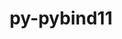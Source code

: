 ---
title: "py-pybind11"
layout: cache
categories: [package, v0.22.1]
meta: {"versions": ["2.10.1", "2.11.0", "2.12.0"], "compilers": ["apple-clang@=15.0.0", "gcc@=11.1.0", "gcc@=11.4.0", "gcc@=12.3.0", "gcc@=7.5.0", "gcc@=9.4.0", "oneapi@=2024.0.0"], "oss": ["ubuntu18.04", "ubuntu20.04", "ubuntu22.04", "ventura"], "platforms": ["darwin", "linux"], "targets": ["aarch64", "neoverse_v1", "neoverse_v2", "ppc64le", "x86_64_v3"], "stacks": ["data-vis-sdk", "e4s", "e4s-neoverse-v2", "e4s-neoverse_v1", "e4s-oneapi", "e4s-power", "e4s-rocm-external", "ml-darwin-aarch64-mps", "ml-linux-x86_64-cpu", "ml-linux-x86_64-cuda", "radiuss", "root", "tutorial"], "num_specs": 26, "num_specs_by_stack": {"ml-darwin-aarch64-mps": 4, "root": 26, "radiuss": 1, "e4s-power": 1, "data-vis-sdk": 2, "e4s-neoverse_v1": 3, "e4s-neoverse-v2": 3, "e4s": 5, "ml-linux-x86_64-cpu": 5, "ml-linux-x86_64-cuda": 5, "e4s-rocm-external": 1, "tutorial": 1, "e4s-oneapi": 1}}
spec_details: [{"hash": "qka2ajs55pfl27lvsirorgq4m76g66f4", "compiler": "apple-clang@=15.0.0", "versions": ["2.11.0"], "os": "ventura", "platform": "darwin", "target": "aarch64", "variants": ["build_system=cmake", "build_type=Release", "generator=ninja", "~ipo"], "stacks": ["ml-darwin-aarch64-mps", "root"], "size": "-", "tarball": "https://binaries.spack.io/releases/v0.22.1/build_cache/darwin-ventura-aarch64/apple-clang-15.0.0/py-pybind11-2.11.0/darwin-ventura-aarch64-apple-clang-15.0.0-py-pybind11-2.11.0-qka2ajs55pfl27lvsirorgq4m76g66f4.spack"}, {"hash": "iuksmw7xzkyjtkrw367fetklf5zvs5oq", "compiler": "apple-clang@=15.0.0", "versions": ["2.12.0"], "os": "ventura", "platform": "darwin", "target": "aarch64", "variants": ["build_system=cmake", "build_type=Release", "generator=ninja", "~ipo"], "stacks": ["ml-darwin-aarch64-mps", "root"], "size": "-", "tarball": "https://binaries.spack.io/releases/v0.22.1/build_cache/darwin-ventura-aarch64/apple-clang-15.0.0/py-pybind11-2.12.0/darwin-ventura-aarch64-apple-clang-15.0.0-py-pybind11-2.12.0-iuksmw7xzkyjtkrw367fetklf5zvs5oq.spack"}, {"hash": "shaviogom37lzapnjrba3rb5r6o4rh6b", "compiler": "apple-clang@=15.0.0", "versions": ["2.10.1"], "os": "ventura", "platform": "darwin", "target": "aarch64", "variants": ["build_system=cmake", "build_type=Release", "generator=ninja", "~ipo"], "stacks": ["ml-darwin-aarch64-mps", "root"], "size": "-", "tarball": "https://binaries.spack.io/releases/v0.22.1/build_cache/darwin-ventura-aarch64/apple-clang-15.0.0/py-pybind11-2.10.1/darwin-ventura-aarch64-apple-clang-15.0.0-py-pybind11-2.10.1-shaviogom37lzapnjrba3rb5r6o4rh6b.spack"}, {"hash": "vnrq77orkwetdji2ibvz7jfow5dzw73h", "compiler": "apple-clang@=15.0.0", "versions": ["2.12.0"], "os": "ventura", "platform": "darwin", "target": "aarch64", "variants": ["build_system=cmake", "build_type=Release", "generator=ninja", "~ipo"], "stacks": ["ml-darwin-aarch64-mps", "root"], "size": "-", "tarball": "https://binaries.spack.io/releases/v0.22.1/build_cache/darwin-ventura-aarch64/apple-clang-15.0.0/py-pybind11-2.12.0/darwin-ventura-aarch64-apple-clang-15.0.0-py-pybind11-2.12.0-vnrq77orkwetdji2ibvz7jfow5dzw73h.spack"}, {"hash": "adzbate6m6b7wtx2hpcuobhaekwxrjay", "compiler": "gcc@=7.5.0", "versions": ["2.12.0"], "os": "ubuntu18.04", "platform": "linux", "target": "x86_64_v3", "variants": ["build_system=cmake", "build_type=Release", "generator=ninja", "~ipo"], "stacks": ["root", "radiuss"], "size": "-", "tarball": "https://binaries.spack.io/releases/v0.22.1/build_cache/linux-ubuntu18.04-x86_64_v3/gcc-7.5.0/py-pybind11-2.12.0/linux-ubuntu18.04-x86_64_v3-gcc-7.5.0-py-pybind11-2.12.0-adzbate6m6b7wtx2hpcuobhaekwxrjay.spack"}, {"hash": "lxl7n3os4fnpxrsgj3rl6vv6lxdwnqb2", "compiler": "gcc@=9.4.0", "versions": ["2.12.0"], "os": "ubuntu20.04", "platform": "linux", "target": "ppc64le", "variants": ["build_system=cmake", "build_type=Release", "generator=ninja", "~ipo"], "stacks": ["e4s-power", "root"], "size": "-", "tarball": "https://binaries.spack.io/releases/v0.22.1/build_cache/linux-ubuntu20.04-ppc64le/gcc-9.4.0/py-pybind11-2.12.0/linux-ubuntu20.04-ppc64le-gcc-9.4.0-py-pybind11-2.12.0-lxl7n3os4fnpxrsgj3rl6vv6lxdwnqb2.spack"}, {"hash": "u6n6zoria5e35xes5oyvonamgf6fxemx", "compiler": "gcc@=11.1.0", "versions": ["2.12.0"], "os": "ubuntu20.04", "platform": "linux", "target": "x86_64_v3", "variants": ["build_system=cmake", "build_type=Release", "generator=ninja", "~ipo"], "stacks": ["data-vis-sdk", "root"], "size": "-", "tarball": "https://binaries.spack.io/releases/v0.22.1/build_cache/linux-ubuntu20.04-x86_64_v3/gcc-11.1.0/py-pybind11-2.12.0/linux-ubuntu20.04-x86_64_v3-gcc-11.1.0-py-pybind11-2.12.0-u6n6zoria5e35xes5oyvonamgf6fxemx.spack"}, {"hash": "t5jeopftfk6xnvcxpdfwn3gais4dm4fg", "compiler": "gcc@=11.1.0", "versions": ["2.12.0"], "os": "ubuntu20.04", "platform": "linux", "target": "x86_64_v3", "variants": ["build_system=cmake", "build_type=Release", "generator=ninja", "~ipo"], "stacks": ["data-vis-sdk", "root"], "size": "-", "tarball": "https://binaries.spack.io/releases/v0.22.1/build_cache/linux-ubuntu20.04-x86_64_v3/gcc-11.1.0/py-pybind11-2.12.0/linux-ubuntu20.04-x86_64_v3-gcc-11.1.0-py-pybind11-2.12.0-t5jeopftfk6xnvcxpdfwn3gais4dm4fg.spack"}, {"hash": "tqnvqdm5wriuv3i6qqdo2xrrx5sn2hc6", "compiler": "gcc@=11.4.0", "versions": ["2.12.0"], "os": "ubuntu22.04", "platform": "linux", "target": "neoverse_v1", "variants": ["build_system=cmake", "build_type=Release", "generator=ninja", "~ipo"], "stacks": ["root", "e4s-neoverse_v1"], "size": "-", "tarball": "https://binaries.spack.io/releases/v0.22.1/build_cache/linux-ubuntu22.04-neoverse_v1/gcc-11.4.0/py-pybind11-2.12.0/linux-ubuntu22.04-neoverse_v1-gcc-11.4.0-py-pybind11-2.12.0-tqnvqdm5wriuv3i6qqdo2xrrx5sn2hc6.spack"}, {"hash": "jc73bqnwsti4kzelmmmcbxcx4tcibnh6", "compiler": "gcc@=11.4.0", "versions": ["2.10.1"], "os": "ubuntu22.04", "platform": "linux", "target": "neoverse_v1", "variants": ["build_system=cmake", "build_type=Release", "generator=ninja", "~ipo"], "stacks": ["root", "e4s-neoverse_v1"], "size": "-", "tarball": "https://binaries.spack.io/releases/v0.22.1/build_cache/linux-ubuntu22.04-neoverse_v1/gcc-11.4.0/py-pybind11-2.10.1/linux-ubuntu22.04-neoverse_v1-gcc-11.4.0-py-pybind11-2.10.1-jc73bqnwsti4kzelmmmcbxcx4tcibnh6.spack"}, {"hash": "2rxgmn6kuzqxmjqn7doxlm5q73mvlbxg", "compiler": "gcc@=11.4.0", "versions": ["2.12.0"], "os": "ubuntu22.04", "platform": "linux", "target": "neoverse_v1", "variants": ["build_system=cmake", "build_type=Release", "generator=ninja", "~ipo"], "stacks": ["root", "e4s-neoverse_v1"], "size": "-", "tarball": "https://binaries.spack.io/releases/v0.22.1/build_cache/linux-ubuntu22.04-neoverse_v1/gcc-11.4.0/py-pybind11-2.12.0/linux-ubuntu22.04-neoverse_v1-gcc-11.4.0-py-pybind11-2.12.0-2rxgmn6kuzqxmjqn7doxlm5q73mvlbxg.spack"}, {"hash": "iuqlawp2i7d7gaczgw7ezjm4m5q4orf2", "compiler": "gcc@=11.4.0", "versions": ["2.12.0"], "os": "ubuntu22.04", "platform": "linux", "target": "neoverse_v2", "variants": ["build_system=cmake", "build_type=Release", "generator=ninja", "~ipo"], "stacks": ["e4s-neoverse-v2", "root"], "size": "-", "tarball": "https://binaries.spack.io/releases/v0.22.1/build_cache/linux-ubuntu22.04-neoverse_v2/gcc-11.4.0/py-pybind11-2.12.0/linux-ubuntu22.04-neoverse_v2-gcc-11.4.0-py-pybind11-2.12.0-iuqlawp2i7d7gaczgw7ezjm4m5q4orf2.spack"}, {"hash": "3swrvek3fiptvxt2fah4rktqc5rez6u3", "compiler": "gcc@=11.4.0", "versions": ["2.10.1"], "os": "ubuntu22.04", "platform": "linux", "target": "neoverse_v2", "variants": ["build_system=cmake", "build_type=Release", "generator=ninja", "~ipo"], "stacks": ["e4s-neoverse-v2", "root"], "size": "-", "tarball": "https://binaries.spack.io/releases/v0.22.1/build_cache/linux-ubuntu22.04-neoverse_v2/gcc-11.4.0/py-pybind11-2.10.1/linux-ubuntu22.04-neoverse_v2-gcc-11.4.0-py-pybind11-2.10.1-3swrvek3fiptvxt2fah4rktqc5rez6u3.spack"}, {"hash": "qeur44awdaixctpj4ts7hiezlyfcrtaa", "compiler": "gcc@=11.4.0", "versions": ["2.12.0"], "os": "ubuntu22.04", "platform": "linux", "target": "neoverse_v2", "variants": ["build_system=cmake", "build_type=Release", "generator=ninja", "~ipo"], "stacks": ["e4s-neoverse-v2", "root"], "size": "-", "tarball": "https://binaries.spack.io/releases/v0.22.1/build_cache/linux-ubuntu22.04-neoverse_v2/gcc-11.4.0/py-pybind11-2.12.0/linux-ubuntu22.04-neoverse_v2-gcc-11.4.0-py-pybind11-2.12.0-qeur44awdaixctpj4ts7hiezlyfcrtaa.spack"}, {"hash": "gfmfelm2cnbmypujbcb444nmu72k3yb5", "compiler": "gcc@=11.4.0", "versions": ["2.12.0"], "os": "ubuntu22.04", "platform": "linux", "target": "x86_64_v3", "variants": ["build_system=cmake", "build_type=Release", "generator=ninja", "~ipo"], "stacks": ["e4s", "root"], "size": "-", "tarball": "https://binaries.spack.io/releases/v0.22.1/build_cache/linux-ubuntu22.04-x86_64_v3/gcc-11.4.0/py-pybind11-2.12.0/linux-ubuntu22.04-x86_64_v3-gcc-11.4.0-py-pybind11-2.12.0-gfmfelm2cnbmypujbcb444nmu72k3yb5.spack"}, {"hash": "4ruzayoa7g7fegj6y7dd7s6wed65wcum", "compiler": "gcc@=11.4.0", "versions": ["2.12.0"], "os": "ubuntu22.04", "platform": "linux", "target": "x86_64_v3", "variants": ["build_system=cmake", "build_type=Release", "generator=ninja", "~ipo"], "stacks": ["ml-linux-x86_64-cpu", "root", "ml-linux-x86_64-cuda", "e4s-rocm-external"], "size": "-", "tarball": "https://binaries.spack.io/releases/v0.22.1/build_cache/linux-ubuntu22.04-x86_64_v3/gcc-11.4.0/py-pybind11-2.12.0/linux-ubuntu22.04-x86_64_v3-gcc-11.4.0-py-pybind11-2.12.0-4ruzayoa7g7fegj6y7dd7s6wed65wcum.spack"}, {"hash": "ks77czr4aoxohej4vin2nq2or2kh7z5q", "compiler": "gcc@=11.4.0", "versions": ["2.12.0"], "os": "ubuntu22.04", "platform": "linux", "target": "x86_64_v3", "variants": ["build_system=cmake", "build_type=Release", "generator=ninja", "~ipo"], "stacks": ["e4s", "root"], "size": "-", "tarball": "https://binaries.spack.io/releases/v0.22.1/build_cache/linux-ubuntu22.04-x86_64_v3/gcc-11.4.0/py-pybind11-2.12.0/linux-ubuntu22.04-x86_64_v3-gcc-11.4.0-py-pybind11-2.12.0-ks77czr4aoxohej4vin2nq2or2kh7z5q.spack"}, {"hash": "yosgclnwzynedu3hperctkntmnob5lgk", "compiler": "gcc@=11.4.0", "versions": ["2.11.0"], "os": "ubuntu22.04", "platform": "linux", "target": "x86_64_v3", "variants": ["build_system=cmake", "build_type=Release", "generator=ninja", "~ipo"], "stacks": ["ml-linux-x86_64-cpu", "root", "ml-linux-x86_64-cuda"], "size": "-", "tarball": "https://binaries.spack.io/releases/v0.22.1/build_cache/linux-ubuntu22.04-x86_64_v3/gcc-11.4.0/py-pybind11-2.11.0/linux-ubuntu22.04-x86_64_v3-gcc-11.4.0-py-pybind11-2.11.0-yosgclnwzynedu3hperctkntmnob5lgk.spack"}, {"hash": "4mszjobdlneeg5tyuwdqkr5jt4aon4nv", "compiler": "gcc@=11.4.0", "versions": ["2.12.0"], "os": "ubuntu22.04", "platform": "linux", "target": "x86_64_v3", "variants": ["build_system=cmake", "build_type=Release", "generator=ninja", "~ipo"], "stacks": ["e4s", "root"], "size": "-", "tarball": "https://binaries.spack.io/releases/v0.22.1/build_cache/linux-ubuntu22.04-x86_64_v3/gcc-11.4.0/py-pybind11-2.12.0/linux-ubuntu22.04-x86_64_v3-gcc-11.4.0-py-pybind11-2.12.0-4mszjobdlneeg5tyuwdqkr5jt4aon4nv.spack"}, {"hash": "p3dldc7hu7gwpiivoxafh3akosihdiye", "compiler": "gcc@=11.4.0", "versions": ["2.10.1"], "os": "ubuntu22.04", "platform": "linux", "target": "x86_64_v3", "variants": ["build_system=cmake", "build_type=Release", "generator=ninja", "~ipo"], "stacks": ["ml-linux-x86_64-cpu", "root", "ml-linux-x86_64-cuda"], "size": "-", "tarball": "https://binaries.spack.io/releases/v0.22.1/build_cache/linux-ubuntu22.04-x86_64_v3/gcc-11.4.0/py-pybind11-2.10.1/linux-ubuntu22.04-x86_64_v3-gcc-11.4.0-py-pybind11-2.10.1-p3dldc7hu7gwpiivoxafh3akosihdiye.spack"}, {"hash": "lphgnjwpxmthg3ekzrp4upqiz62ffpk7", "compiler": "gcc@=11.4.0", "versions": ["2.10.1"], "os": "ubuntu22.04", "platform": "linux", "target": "x86_64_v3", "variants": ["build_system=cmake", "build_type=Release", "generator=ninja", "~ipo"], "stacks": ["e4s", "root"], "size": "-", "tarball": "https://binaries.spack.io/releases/v0.22.1/build_cache/linux-ubuntu22.04-x86_64_v3/gcc-11.4.0/py-pybind11-2.10.1/linux-ubuntu22.04-x86_64_v3-gcc-11.4.0-py-pybind11-2.10.1-lphgnjwpxmthg3ekzrp4upqiz62ffpk7.spack"}, {"hash": "vf7wwekdzl66gnddxebytq4vbzpnpytt", "compiler": "gcc@=11.4.0", "versions": ["2.12.0"], "os": "ubuntu22.04", "platform": "linux", "target": "x86_64_v3", "variants": ["build_system=cmake", "build_type=Release", "generator=ninja", "~ipo"], "stacks": ["ml-linux-x86_64-cpu", "root", "ml-linux-x86_64-cuda"], "size": "-", "tarball": "https://binaries.spack.io/releases/v0.22.1/build_cache/linux-ubuntu22.04-x86_64_v3/gcc-11.4.0/py-pybind11-2.12.0/linux-ubuntu22.04-x86_64_v3-gcc-11.4.0-py-pybind11-2.12.0-vf7wwekdzl66gnddxebytq4vbzpnpytt.spack"}, {"hash": "frsgekxkbloltxi3wnu7l2ewdjtmmyyq", "compiler": "gcc@=11.4.0", "versions": ["2.12.0"], "os": "ubuntu22.04", "platform": "linux", "target": "x86_64_v3", "variants": ["build_system=cmake", "build_type=Release", "generator=ninja", "~ipo"], "stacks": ["ml-linux-x86_64-cpu", "root", "ml-linux-x86_64-cuda"], "size": "-", "tarball": "https://binaries.spack.io/releases/v0.22.1/build_cache/linux-ubuntu22.04-x86_64_v3/gcc-11.4.0/py-pybind11-2.12.0/linux-ubuntu22.04-x86_64_v3-gcc-11.4.0-py-pybind11-2.12.0-frsgekxkbloltxi3wnu7l2ewdjtmmyyq.spack"}, {"hash": "rcc42bvibevndwiyhhpmkqjnkcvginhc", "compiler": "gcc@=11.4.0", "versions": ["2.12.0"], "os": "ubuntu22.04", "platform": "linux", "target": "x86_64_v3", "variants": ["build_system=cmake", "build_type=Release", "generator=ninja", "~ipo"], "stacks": ["e4s", "root"], "size": "-", "tarball": "https://binaries.spack.io/releases/v0.22.1/build_cache/linux-ubuntu22.04-x86_64_v3/gcc-11.4.0/py-pybind11-2.12.0/linux-ubuntu22.04-x86_64_v3-gcc-11.4.0-py-pybind11-2.12.0-rcc42bvibevndwiyhhpmkqjnkcvginhc.spack"}, {"hash": "i3v6ig626uwkxafkmveopzmnatnlw4sg", "compiler": "gcc@=12.3.0", "versions": ["2.12.0"], "os": "ubuntu22.04", "platform": "linux", "target": "x86_64_v3", "variants": ["build_system=cmake", "build_type=Release", "generator=ninja", "~ipo"], "stacks": ["tutorial", "root"], "size": "-", "tarball": "https://binaries.spack.io/releases/v0.22.1/build_cache/linux-ubuntu22.04-x86_64_v3/gcc-12.3.0/py-pybind11-2.12.0/linux-ubuntu22.04-x86_64_v3-gcc-12.3.0-py-pybind11-2.12.0-i3v6ig626uwkxafkmveopzmnatnlw4sg.spack"}, {"hash": "skqqaplw2otgsbeyqjlva4watllte7c2", "compiler": "oneapi@=2024.0.0", "versions": ["2.12.0"], "os": "ubuntu22.04", "platform": "linux", "target": "x86_64_v3", "variants": ["build_system=cmake", "build_type=Release", "generator=ninja", "~ipo"], "stacks": ["root", "e4s-oneapi"], "size": "-", "tarball": "https://binaries.spack.io/releases/v0.22.1/build_cache/linux-ubuntu22.04-x86_64_v3/oneapi-2024.0.0/py-pybind11-2.12.0/linux-ubuntu22.04-x86_64_v3-oneapi-2024.0.0-py-pybind11-2.12.0-skqqaplw2otgsbeyqjlva4watllte7c2.spack"}]
---